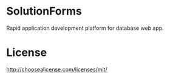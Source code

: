 # SolutionForms
Rapid application development platform for database web app.

# License
http://choosealicense.com/licenses/mit/
